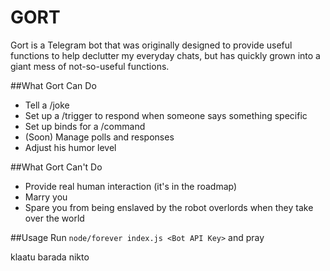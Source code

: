 # GORT
Gort is a Telegram bot that was originally designed to provide useful functions to help declutter my everyday chats, but has quickly grown into a giant mess of not-so-useful functions.

##What Gort Can Do
- Tell a /joke
- Set up a /trigger to respond when someone says something specific
- Set up binds for a /command
- (Soon) Manage polls and responses
- Adjust his humor level

##What Gort Can't Do
- Provide real human interaction (it's in the roadmap)
- Marry you
- Spare you from being enslaved by the robot overlords when they take over the world


##Usage
Run `node/forever index.js <Bot API Key>` and pray


klaatu barada nikto